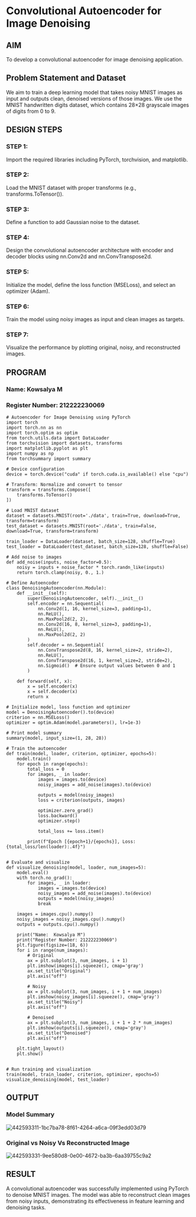 # Convolutional Autoencoder for Image Denoising

## AIM

To develop a convolutional autoencoder for image denoising application.

## Problem Statement and Dataset

We aim to train a deep learning model that takes noisy MNIST images as input and outputs clean, denoised versions of those images. We use the MNIST handwritten digits dataset, which contains 28×28 grayscale images of digits from 0 to 9.

## DESIGN STEPS

### STEP 1:

Import the required libraries including PyTorch, torchvision, and matplotlib.

### STEP 2:

Load the MNIST dataset with proper transforms (e.g., transforms.ToTensor()).

### STEP 3:
Define a function to add Gaussian noise to the dataset.

### STEP 4:
Design the convolutional autoencoder architecture with encoder and decoder blocks using nn.Conv2d and nn.ConvTranspose2d.

### STEP 5:
Initialize the model, define the loss function (MSELoss), and select an optimizer (Adam).

### STEP 6:
Train the model using noisy images as input and clean images as targets.

### STEP 7:
Visualize the performance by plotting original, noisy, and reconstructed images.


## PROGRAM
### Name: Kowsalya M
### Register Number: 212222230069

```
# Autoencoder for Image Denoising using PyTorch
import torch
import torch.nn as nn
import torch.optim as optim
from torch.utils.data import DataLoader
from torchvision import datasets, transforms
import matplotlib.pyplot as plt
import numpy as np
from torchsummary import summary

# Device configuration
device = torch.device("cuda" if torch.cuda.is_available() else "cpu")

# Transform: Normalize and convert to tensor
transform = transforms.Compose([
    transforms.ToTensor()
])

# Load MNIST dataset
dataset = datasets.MNIST(root='./data', train=True, download=True, transform=transform)
test_dataset = datasets.MNIST(root='./data', train=False, download=True, transform=transform)

train_loader = DataLoader(dataset, batch_size=128, shuffle=True)
test_loader = DataLoader(test_dataset, batch_size=128, shuffle=False)

# Add noise to images
def add_noise(inputs, noise_factor=0.5):
    noisy = inputs + noise_factor * torch.randn_like(inputs)
    return torch.clamp(noisy, 0., 1.)

# Define Autoencoder
class DenoisingAutoencoder(nn.Module):
    def __init__(self):
        super(DenoisingAutoencoder, self).__init__()
        self.encoder = nn.Sequential(
            nn.Conv2d(1, 16, kernel_size=3, padding=1), 
            nn.ReLU(),
            nn.MaxPool2d(2, 2), 
            nn.Conv2d(16, 8, kernel_size=3, padding=1), 
            nn.ReLU(),
            nn.MaxPool2d(2, 2)  
        )
        self.decoder = nn.Sequential(
            nn.ConvTranspose2d(8, 16, kernel_size=2, stride=2), 
            nn.ReLU(),
            nn.ConvTranspose2d(16, 1, kernel_size=2, stride=2), 
            nn.Sigmoid()  # Ensure output values between 0 and 1
        )

    def forward(self, x):
        x = self.encoder(x)
        x = self.decoder(x)
        return x

# Initialize model, loss function and optimizer
model = DenoisingAutoencoder().to(device)
criterion = nn.MSELoss()
optimizer = optim.Adam(model.parameters(), lr=1e-3)

# Print model summary
summary(model, input_size=(1, 28, 28))

# Train the autoencoder
def train(model, loader, criterion, optimizer, epochs=5):
    model.train()
    for epoch in range(epochs):
        total_loss = 0
        for images, _ in loader:
            images = images.to(device)
            noisy_images = add_noise(images).to(device)

            outputs = model(noisy_images)
            loss = criterion(outputs, images)

            optimizer.zero_grad()
            loss.backward()
            optimizer.step()

            total_loss += loss.item()

        print(f"Epoch [{epoch+1}/{epochs}], Loss: {total_loss/len(loader):.4f}")


# Evaluate and visualize
def visualize_denoising(model, loader, num_images=5):
    model.eval()
    with torch.no_grad():
        for images, _ in loader:
            images = images.to(device)
            noisy_images = add_noise(images).to(device)
            outputs = model(noisy_images)
            break

    images = images.cpu().numpy()
    noisy_images = noisy_images.cpu().numpy()
    outputs = outputs.cpu().numpy()

    print("Name:  Kowsalya M")
    print("Register Number: 212222230069")
    plt.figure(figsize=(18, 6))
    for i in range(num_images):
        # Original
        ax = plt.subplot(3, num_images, i + 1)
        plt.imshow(images[i].squeeze(), cmap='gray')
        ax.set_title("Original")
        plt.axis("off")

        # Noisy
        ax = plt.subplot(3, num_images, i + 1 + num_images)
        plt.imshow(noisy_images[i].squeeze(), cmap='gray')
        ax.set_title("Noisy")
        plt.axis("off")

        # Denoised
        ax = plt.subplot(3, num_images, i + 1 + 2 * num_images)
        plt.imshow(outputs[i].squeeze(), cmap='gray')
        ax.set_title("Denoised")
        plt.axis("off")

    plt.tight_layout()
    plt.show()


# Run training and visualization
train(model, train_loader, criterion, optimizer, epochs=5)
visualize_denoising(model, test_loader)
```


## OUTPUT

### Model Summary

![442593311-1bc7ba78-8f61-4264-a6ca-09f3edd03d79](https://github.com/user-attachments/assets/1b469377-984a-4136-98d7-361f7e6da8ca)


### Original vs Noisy Vs Reconstructed Image

![442593331-9ee580d8-0e00-4672-ba3b-6aa39755c9a2](https://github.com/user-attachments/assets/f59c1544-a8dd-4910-87a2-a7412bacc682)


## RESULT
A convolutional autoencoder was successfully implemented using PyTorch to denoise MNIST images. The model was able to reconstruct clean images from noisy inputs, demonstrating its effectiveness in feature learning and denoising tasks.
